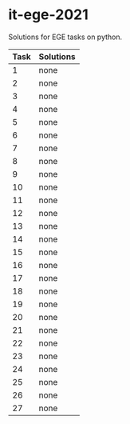 # it-ege-2021
Solutions for EGE tasks on python.

| Task | Solutions |
|-----|-----|
| 1   | none |
| 2   | none |
| 3   | none |
| 4   | none |
| 5   | none |
| 6   | none |
| 7   | none |
| 8   | none |
| 9   | none |
| 10  | none |
| 11  | none |
| 12  | none |
| 13  | none |
| 14  | none |
| 15  | none |
| 16  | none |
| 17  | none |
| 18  | none |
| 19  | none |
| 20  | none |
| 21  | none |
| 22  | none |
| 23  | none |
| 24  | none |
| 25  | none |
| 26  | none |
| 27  | none |
